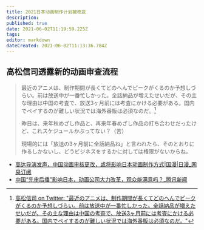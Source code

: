```yaml
---
title: 2021日本动画制作计划被改变
description: 
published: true
date: 2021-06-02T11:19:59.225Z
tags: 
editor: markdown
dateCreated: 2021-06-02T11:13:36.784Z
---
```


## 高松信司透露新的动画审查流程

> 最近のアニメは、制作期間が長くてどのへんでピークがくるのか予想しづらい。前は放送中が一番忙しかった。全話納品が増えたせいだが、その主な理由は中国の考査で、放送3ヶ月前には考査にかける必要がある。国内でペイするのが難しい状況では海外番販は必須なのだ。[^shinji_1]
>
> 昨日は、来年秋めざし作品と、再来年春めざし作品の打ち合わせだったけど、これスケジュールかぶってない？（苦）
>
> 現場的には「放送の3ヶ月前に全話納品ね」と言われたら、そのとおりに作るしかないし、どうビジネスをするかに対しては権限がないからね。

[^shinji_1]: [高松信司 on Twitter: "最近のアニメは、制作期間が長くてどのへんでピークがくるのか予想しづらい。前は放送中が一番忙しかった。全話納品が増えたせいだが、その主な理由は中国の考査で、放送3ヶ月前には考査にかける必要がある。国内でペイするのが難しい状況では海外番販は必須なのだ。"](https://web.archive.org/web/20210531204048/https://twitter.com/takama2_shinji/status/1398394818804424705)

+ [高达导演发声，中国动画审核更改，或将影响日本动画制作方式|国漫|日漫_网易订阅](https://web.archive.org/web/20210602081404/https://www.163.com/dy/article/GB6VLFA40535J138.html)
+ [中国“先审后播”影响日本，动画公司大力改革，观众能满意吗？_腾讯新闻](https://web.archive.org/web/20210602111057/https://new.qq.com/rain/a/20210531A0DWBJ00)
